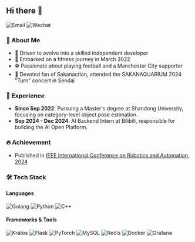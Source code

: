 ## Hi there 👋

![Email](https://img.shields.io/badge/lirity1024@outlook.com-0078D4?logo=microsoft-outlook&logoColor=white)
![Wechat](https://img.shields.io/badge/Lirity1024-07C160?logo=wechat&logoColor=white)

### 🌟 About Me

- 🥸 Driven to evolve into a skilled independent developer
- 💪 Embarked on a fitness journey in March 2022
- ⚽ Passionate about playing football and a Manchester City supporter
- 🎵 Devoted fan of Sakanaction, attended the SAKANAQUARIUM 2024 "Turn" concert in Sendai

### 💼 Experience

- **Since Sep 2022**: Pursuing a Master's degree at Shandong University, focusing on category-level object pose estimation.
- **Sep 2024 - Dec 2024**: AI Backend Intern at Bilibili, responsible for building the AI Open Platform.

### 🔥 Achievement

- Published in [IEEE International Conference on Robotics and Automation, 2024](https://ieeexplore.ieee.org/abstract/document/10610570)

### 🛠️ Tech Stack
#### Languages
![Golang](https://img.shields.io/badge/-Golang-00ADD8?logo=go&logoColor=white)
![Python](https://img.shields.io/badge/-Python-3776AB?logo=python&logoColor=white)
![C++](https://img.shields.io/badge/-C++-00599C?logo=c%2b%2b&logoColor=white)

#### Frameworks & Tools
![Kratos](https://img.shields.io/badge/-Kratos-FF2626?logo=go&logoColor=white)
![Flask](https://img.shields.io/badge/-Flask-F27C3C?logo=flask&logoColor=white)
![PyTorch](https://img.shields.io/badge/-PyTorch-EE4C2C?logo=pytorch&logoColor=white)
![MySQL](https://img.shields.io/badge/-MySQL-4479A1?logo=mysql&logoColor=white)
![Redis](https://img.shields.io/badge/-Redis-DC382D?logo=redis&logoColor=white)
![Docker](https://img.shields.io/badge/-Docker-2496ED?logo=docker&logoColor=white)
![Grafana](https://img.shields.io/badge/-Grafana-F46800?logo=grafana&logoColor=white)
